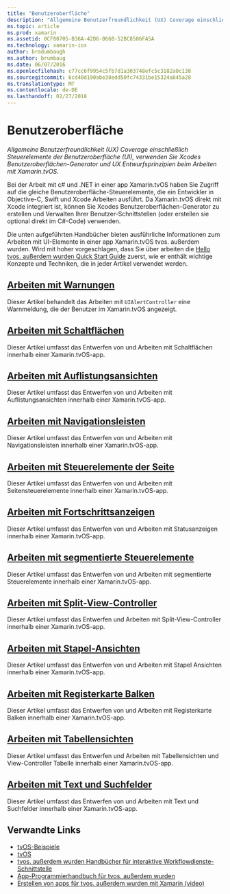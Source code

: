 ```yaml
---
title: "Benutzeroberfläche"
description: "Allgemeine Benutzerfreundlichkeit (UX) Coverage einschließlich Steuerelemente der Benutzeroberfläche (UI), verwenden Sie Xcodes Benutzeroberflächen-Generator und UX Entwurfsprinzipien beim Arbeiten mit Xamarin.tvOS."
ms.topic: article
ms.prod: xamarin
ms.assetid: 8CF80705-B36A-42D6-B66B-52BC8586FA5A
ms.technology: xamarin-ios
author: bradumbaugh
ms.author: brumbaug
ms.date: 06/07/2016
ms.openlocfilehash: c77cc6f9954c5fb7d1a303748efc5c3182a0c138
ms.sourcegitcommit: 6cd40d190abe38edd50fc74331be15324a845a28
ms.translationtype: MT
ms.contentlocale: de-DE
ms.lasthandoff: 02/27/2018
---
```

# <a name="user-interface"></a>Benutzeroberfläche

_Allgemeine Benutzerfreundlichkeit (UX) Coverage einschließlich Steuerelemente der Benutzeroberfläche (UI), verwenden Sie Xcodes Benutzeroberflächen-Generator und UX Entwurfsprinzipien beim Arbeiten mit Xamarin.tvOS._

Bei der Arbeit mit c# und .NET in einer app Xamarin.tvOS haben Sie Zugriff auf die gleiche Benutzeroberfläche-Steuerelemente, die ein Entwickler in Objective-C, Swift und Xcode Arbeiten ausführt. Da Xamarin.tvOS direkt mit Xcode integriert ist, können Sie Xcodes Benutzeroberflächen-Generator zu erstellen und Verwalten Ihrer Benutzer-Schnittstellen (oder erstellen sie optional direkt im C#-Code) verwenden.

Die unten aufgeführten Handbücher bieten ausführliche Informationen zum Arbeiten mit UI-Elemente in einer app Xamarin.tvOS tvos. außerdem wurden. Wird mit hoher vorgeschlagen, dass Sie über arbeiten die [Hello tvos. außerdem wurden Quick Start Guide](~/ios/tvos/get-started/hello-tvos.md) zuerst, wie er enthält wichtige Konzepte und Techniken, die in jeder Artikel verwendet werden.

## <a name="working-with-alertsiostvosuser-interfacealertsmd"></a>[Arbeiten mit Warnungen](~/ios/tvos/user-interface/alerts.md)

Dieser Artikel behandelt das Arbeiten mit `UIAlertController` eine Warnmeldung, die der Benutzer im Xamarin.tvOS angezeigt.

## <a name="working-with-buttonsiostvosuser-interfacebuttonsmd"></a>[Arbeiten mit Schaltflächen](~/ios/tvos/user-interface/buttons.md)

Dieser Artikel umfasst das Entwerfen von und Arbeiten mit Schaltflächen innerhalb einer Xamarin.tvOS-app.

## <a name="working-with-collection-viewsiostvosuser-interfacecollection-viewsmd"></a>[Arbeiten mit Auflistungsansichten](~/ios/tvos/user-interface/collection-views.md)

Dieser Artikel umfasst das Entwerfen von und Arbeiten mit Auflistungsansichten innerhalb einer Xamarin.tvOS-app.

## <a name="working-with-navigation-barsiostvosuser-interfacenavigation-barsmd"></a>[Arbeiten mit Navigationsleisten](~/ios/tvos/user-interface/navigation-bars.md)

Dieser Artikel umfasst das Entwerfen von und Arbeiten mit Navigationsleisten innerhalb einer Xamarin.tvOS-app.

## <a name="working-with-page-controlsiostvosuser-interfacepage-controlsmd"></a>[Arbeiten mit Steuerelemente der Seite](~/ios/tvos/user-interface/page-controls.md)

Dieser Artikel umfasst das Entwerfen von und Arbeiten mit Seitensteuerelemente innerhalb einer Xamarin.tvOS-app.

## <a name="working-with-progress-indicatorsiostvosuser-interfaceprogress-indicatorsmd"></a>[Arbeiten mit Fortschrittsanzeigen](~/ios/tvos/user-interface/progress-indicators.md)

Dieser Artikel umfasst das Entwerfen von und Arbeiten mit Statusanzeigen innerhalb einer Xamarin.tvOS-app.

## <a name="working-with-segmented-controlsiostvosuser-interfacesegmented-controlsmd"></a>[Arbeiten mit segmentierte Steuerelemente](~/ios/tvos/user-interface/segmented-controls.md)

Dieser Artikel umfasst das Entwerfen von und Arbeiten mit segmentierte Steuerelemente innerhalb einer Xamarin.tvOS-app.

## <a name="working-with-split-view-controllersiostvosuser-interfacesplit-viewsmd"></a>[Arbeiten mit Split-View-Controller](~/ios/tvos/user-interface/split-views.md)

Dieser Artikel umfasst das Entwerfen und Arbeiten mit Split-View-Controller innerhalb einer Xamarin.tvOS-app.

## <a name="working-with-stack-viewsiostvosuser-interfacestacked-viewsmd"></a>[Arbeiten mit Stapel-Ansichten](~/ios/tvos/user-interface/stacked-views.md)

Dieser Artikel umfasst das Entwerfen von und Arbeiten mit Stapel Ansichten innerhalb einer Xamarin.tvOS-app.

## <a name="working-with-tab-barsiostvosuser-interfacetab-barsmd"></a>[Arbeiten mit Registerkarte Balken](~/ios/tvos/user-interface/tab-bars.md)

Dieser Artikel umfasst das Entwerfen von und Arbeiten mit Registerkarte Balken innerhalb einer Xamarin.tvOS-app.

## <a name="working-with-table-viewsiostvosuser-interfacetable-viewsmd"></a>[Arbeiten mit Tabellensichten](~/ios/tvos/user-interface/table-views.md)

Dieser Artikel umfasst das Entwerfen und Arbeiten mit Tabellensichten und View-Controller Tabelle innerhalb einer Xamarin.tvOS-app.

## <a name="working-with-text-and-search-fieldsiostvosuser-interfacetext-fields-and-searchmd"></a>[Arbeiten mit Text und Suchfelder](~/ios/tvos/user-interface/text-fields-and-search.md)

Dieser Artikel umfasst das Entwerfen von und Arbeiten mit Text und Suchfelder innerhalb einer Xamarin.tvOS-app.



## <a name="related-links"></a>Verwandte Links

- [tvOS-Beispiele](https://developer.xamarin.com/samples/tvos/all/)
- [tvOS](https://developer.apple.com/tvos/)
- [tvos. außerdem wurden Handbücher für interaktive Workflowdienste-Schnittstelle](https://developer.apple.com/tvos/human-interface-guidelines/)
- [App-Programmierhandbuch für tvos. außerdem wurden](https://developer.apple.com/library/prerelease/tvos/documentation/General/Conceptual/AppleTV_PG/)
- [Erstellen von apps für tvos. außerdem wurden mit Xamarin (video)](https://university.xamarin.com/lightninglectures/tvos-with-xamarin)

